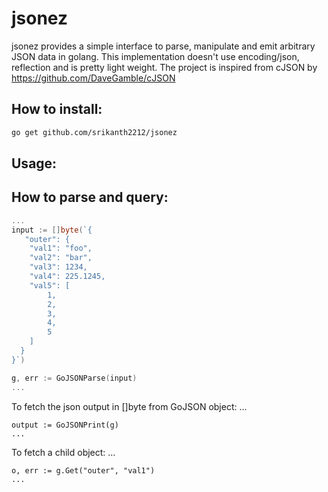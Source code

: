# jsonez
jsonez provides a simple interface to parse, manipulate and emit arbitrary JSON data in golang. This implementation doesn't use encoding/json, reflection and is pretty light weight. The project is inspired from cJSON by https://github.com/DaveGamble/cJSON 

## How to install:
```bash
go get github.com/srikanth2212/jsonez
```
## Usage:

## How to parse and query:
```go
...
input := []byte(`{
   "outer": {
	"val1":	"foo",
	"val2":	"bar",
	"val3":	1234,
	"val4":	225.1245,
	"val5":	[
	 	1,
		2,
		3,
		4,
		5
	]
  }
}`)

g, err := GoJSONParse(input)
...
```
  
To fetch the json output in []byte from GoJSON object:
...
```
output := GoJSONPrint(g)
...
```

To fetch a child object:
...
```
o, err := g.Get("outer", "val1")
...
```



